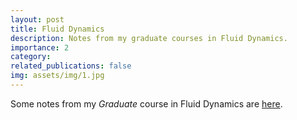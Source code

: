 ```yaml
---
layout: post
title: Fluid Dynamics
description: Notes from my graduate courses in Fluid Dynamics.
importance: 2
category: 
related_publications: false
img: assets/img/1.jpg
---
```


Some notes from my _Graduate_ course in Fluid Dynamics are [here](https://github.com/pulkitkd/Fluid_Dynamics_notes). 
